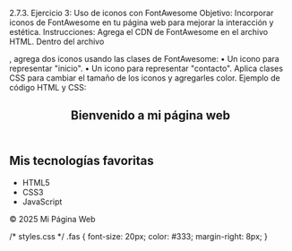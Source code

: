 2.7.3. Ejercicio 3: Uso de iconos con FontAwesome
Objetivo: Incorporar iconos de FontAwesome en tu página web para mejorar la interacción y estética.
Instrucciones:
Agrega el CDN de FontAwesome en el archivo HTML.
Dentro del archivo <section>, agrega dos iconos usando las clases de FontAwesome:
•	Un icono para representar "inicio".
•	Un icono para representar "contacto".
Aplica clases CSS para cambiar el tamaño de los iconos y agregarles color.
Ejemplo de código HTML y CSS:
<!-- index.html -->
<!DOCTYPE html>
<html lang="es">
<head>
    <meta charset="UTF-8">
    <meta name="viewport" content="width=device-width, initial-scale=1.0">
    <title>Mi Página Web</title>
    <link href="https://cdnjs.cloudflare.com/ajax/libs/font-awesome/5.15.3/css/all.min.css" rel="stylesheet">
    <link rel="stylesheet" href="styles.css">
</head>
<body>

<header>
    <h1>Bienvenido a mi página web</h1>
</header>

<main>
    <section>
        <h2>Mis tecnologías favoritas</h2>
        <ul>
            <li><i class="fas fa-home"></i> HTML5</li>
            <li><i class="fas fa-paint-brush"></i> CSS3</li>
            <li><i class="fas fa-code"></i> JavaScript</li>
        </ul>
    </section>
</main>

<footer>
    <p>&copy; 2025 Mi Página Web</p>
</footer>

</body>
</html>
/* styles.css */
.fas {
    font-size: 20px;
    color: #333;
    margin-right: 8px;
}
